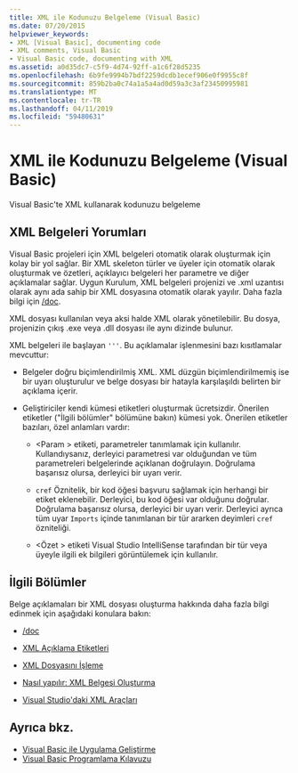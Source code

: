 ```yaml
---
title: XML ile Kodunuzu Belgeleme (Visual Basic)
ms.date: 07/20/2015
helpviewer_keywords:
- XML [Visual Basic], documenting code
- XML comments, Visual Basic
- Visual Basic code, documenting with XML
ms.assetid: a0d35dc7-c5f9-4d74-92ff-a1c6f28d5235
ms.openlocfilehash: 6b9fe9994b7bdf2259dcdb1ecef906e0f9955c8f
ms.sourcegitcommit: 859b2ba0c74a1a5a4ad0d59a3c3af23450995981
ms.translationtype: MT
ms.contentlocale: tr-TR
ms.lasthandoff: 04/11/2019
ms.locfileid: "59480631"
---
```

# <a name="documenting-your-code-with-xml-visual-basic"></a>XML ile Kodunuzu Belgeleme (Visual Basic)

Visual Basic'te XML kullanarak kodunuzu belgeleme

## <a name="xml-documentation-comments"></a>XML Belgeleri Yorumları

Visual Basic projeleri için XML belgeleri otomatik olarak oluşturmak için kolay bir yol sağlar. Bir XML skeleton türler ve üyeler için otomatik olarak oluşturmak ve özetleri, açıklayıcı belgeleri her parametre ve diğer açıklamalar sağlar. Uygun Kurulum, XML belgeleri projenizi ve .xml uzantısı olarak aynı ada sahip bir XML dosyasına otomatik olarak yayılır. Daha fazla bilgi için [/doc](../../../visual-basic/reference/command-line-compiler/doc.md).

XML dosyası kullanılan veya aksi halde XML olarak yönetilebilir. Bu dosya, projenizin çıkış .exe veya .dll dosyası ile aynı dizinde bulunur.

XML belgeleri ile başlayan `'''`. Bu açıklamalar işlenmesini bazı kısıtlamalar mevcuttur:

- Belgeler doğru biçimlendirilmiş XML. XML düzgün biçimlendirilmemiş ise bir uyarı oluşturulur ve belge dosyası bir hatayla karşılaşıldı belirten bir açıklama içerir.

- Geliştiriciler kendi kümesi etiketleri oluşturmak ücretsizdir. Önerilen etiketler ("İlgili bölümler" bölümüne bakın) kümesi yok. Önerilen etiketler bazıları, özel anlamları vardır:

  - \<Param > etiketi, parametreler tanımlamak için kullanılır. Kullandıysanız, derleyici parametresi var olduğundan ve tüm parametreleri belgelerinde açıklanan doğrulayın. Doğrulama başarısız olursa, derleyici bir uyarı verir.

  - `cref` Öznitelik, bir kod öğesi başvuru sağlamak için herhangi bir etiket eklenebilir. Derleyici, bu kod öğesi var olduğunu doğrular. Doğrulama başarısız olursa, derleyici bir uyarı verir. Derleyici ayrıca tüm uyar `Imports` içinde tanımlanan bir tür ararken deyimleri `cref` özniteliği.

  - \<Özet > etiketi Visual Studio IntelliSense tarafından bir tür veya üyeyle ilgili ek bilgileri görüntülemek için kullanılır.

## <a name="related-sections"></a>İlgili Bölümler

Belge açıklamaları bir XML dosyası oluşturma hakkında daha fazla bilgi edinmek için aşağıdaki konulara bakın:

- [/doc](../../../visual-basic/reference/command-line-compiler/doc.md)

- [XML Açıklama Etiketleri](../../../visual-basic/language-reference/xmldoc/index.md)

- [XML Dosyasını İşleme](../../../visual-basic/programming-guide/program-structure/processing-the-xml-file.md)

- [Nasıl yapılır: XML Belgesi Oluşturma](../../../visual-basic/programming-guide/program-structure/how-to-create-xml-documentation.md)

- [Visual Studio'daki XML Araçları](/visualstudio/xml-tools/xml-tools-in-visual-studio)

## <a name="see-also"></a>Ayrıca bkz.

- [Visual Basic ile Uygulama Geliştirme](../../../visual-basic/developing-apps/index.md)
- [Visual Basic Programlama Kılavuzu](../../../visual-basic/programming-guide/index.md)
